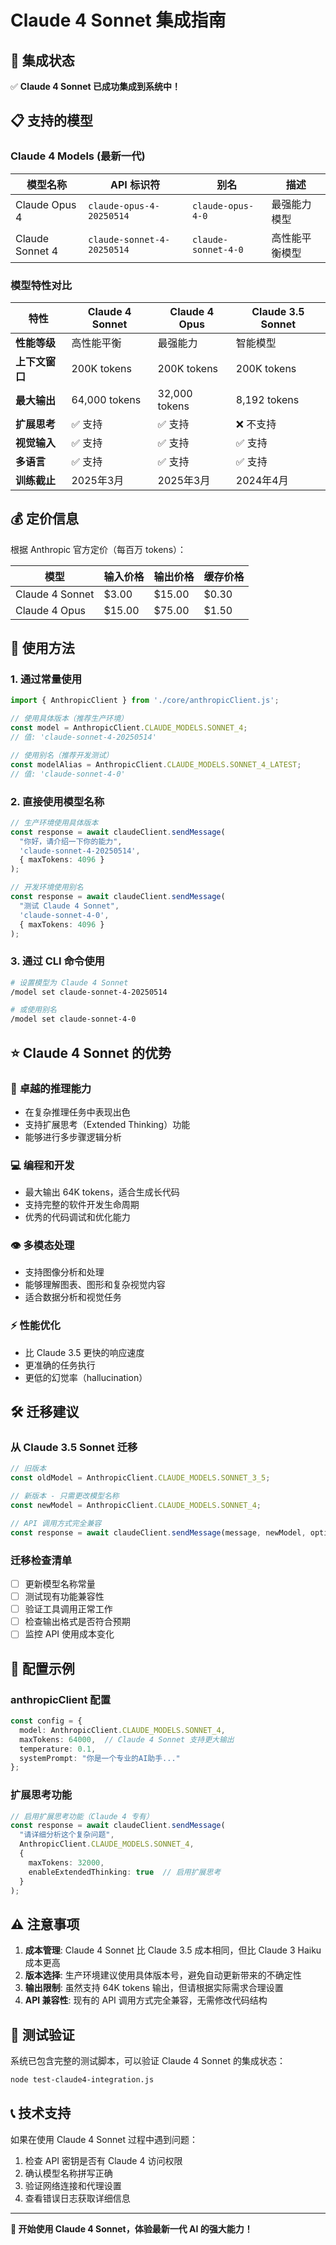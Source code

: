 # Claude 4 Sonnet 集成指南

## 🎉 集成状态

✅ **Claude 4 Sonnet 已成功集成到系统中！**

## 📋 支持的模型

### Claude 4 Models (最新一代)

| 模型名称 | API 标识符 | 别名 | 描述 |
|---------|-----------|------|------|
| Claude Opus 4 | `claude-opus-4-20250514` | `claude-opus-4-0` | 最强能力模型 |
| Claude Sonnet 4 | `claude-sonnet-4-20250514` | `claude-sonnet-4-0` | 高性能平衡模型 |

### 模型特性对比

| 特性 | Claude 4 Sonnet | Claude 4 Opus | Claude 3.5 Sonnet |
|------|----------------|---------------|-------------------|
| **性能等级** | 高性能平衡 | 最强能力 | 智能模型 |
| **上下文窗口** | 200K tokens | 200K tokens | 200K tokens |
| **最大输出** | 64,000 tokens | 32,000 tokens | 8,192 tokens |
| **扩展思考** | ✅ 支持 | ✅ 支持 | ❌ 不支持 |
| **视觉输入** | ✅ 支持 | ✅ 支持 | ✅ 支持 |
| **多语言** | ✅ 支持 | ✅ 支持 | ✅ 支持 |
| **训练截止** | 2025年3月 | 2025年3月 | 2024年4月 |

## 💰 定价信息

根据 Anthropic 官方定价（每百万 tokens）：

| 模型 | 输入价格 | 输出价格 | 缓存价格 |
|------|----------|----------|----------|
| Claude 4 Sonnet | $3.00 | $15.00 | $0.30 |
| Claude 4 Opus | $15.00 | $75.00 | $1.50 |

## 🚀 使用方法

### 1. 通过常量使用

```typescript
import { AnthropicClient } from './core/anthropicClient.js';

// 使用具体版本（推荐生产环境）
const model = AnthropicClient.CLAUDE_MODELS.SONNET_4;
// 值: 'claude-sonnet-4-20250514'

// 使用别名（推荐开发测试）
const modelAlias = AnthropicClient.CLAUDE_MODELS.SONNET_4_LATEST;
// 值: 'claude-sonnet-4-0'
```

### 2. 直接使用模型名称

```typescript
// 生产环境使用具体版本
const response = await claudeClient.sendMessage(
  "你好，请介绍一下你的能力", 
  'claude-sonnet-4-20250514',
  { maxTokens: 4096 }
);

// 开发环境使用别名
const response = await claudeClient.sendMessage(
  "测试 Claude 4 Sonnet", 
  'claude-sonnet-4-0',
  { maxTokens: 4096 }
);
```

### 3. 通过 CLI 命令使用

```bash
# 设置模型为 Claude 4 Sonnet
/model set claude-sonnet-4-20250514

# 或使用别名
/model set claude-sonnet-4-0
```

## ⭐ Claude 4 Sonnet 的优势

### 🧠 **卓越的推理能力**
- 在复杂推理任务中表现出色
- 支持扩展思考（Extended Thinking）功能
- 能够进行多步骤逻辑分析

### 💻 **编程和开发**
- 最大输出 64K tokens，适合生成长代码
- 支持完整的软件开发生命周期
- 优秀的代码调试和优化能力

### 👁️ **多模态处理**
- 支持图像分析和处理
- 能够理解图表、图形和复杂视觉内容
- 适合数据分析和视觉任务

### ⚡ **性能优化**
- 比 Claude 3.5 更快的响应速度
- 更准确的任务执行
- 更低的幻觉率（hallucination）

## 🛠️ 迁移建议

### 从 Claude 3.5 Sonnet 迁移

```typescript
// 旧版本
const oldModel = AnthropicClient.CLAUDE_MODELS.SONNET_3_5;

// 新版本 - 只需更改模型名称
const newModel = AnthropicClient.CLAUDE_MODELS.SONNET_4;

// API 调用方式完全兼容
const response = await claudeClient.sendMessage(message, newModel, options);
```

### 迁移检查清单

- [ ] 更新模型名称常量
- [ ] 测试现有功能兼容性
- [ ] 验证工具调用正常工作
- [ ] 检查输出格式是否符合预期
- [ ] 监控 API 使用成本变化

## 🔧 配置示例

### anthropicClient 配置

```typescript
const config = {
  model: AnthropicClient.CLAUDE_MODELS.SONNET_4,
  maxTokens: 64000,  // Claude 4 Sonnet 支持更大输出
  temperature: 0.1,
  systemPrompt: "你是一个专业的AI助手..."
};
```

### 扩展思考功能

```typescript
// 启用扩展思考功能（Claude 4 专有）
const response = await claudeClient.sendMessage(
  "请详细分析这个复杂问题", 
  AnthropicClient.CLAUDE_MODELS.SONNET_4,
  { 
    maxTokens: 32000,
    enableExtendedThinking: true  // 启用扩展思考
  }
);
```

## ⚠️ 注意事项

1. **成本管理**: Claude 4 Sonnet 比 Claude 3.5 成本相同，但比 Claude 3 Haiku 成本更高
2. **版本选择**: 生产环境建议使用具体版本号，避免自动更新带来的不确定性
3. **输出限制**: 虽然支持 64K tokens 输出，但请根据实际需求合理设置
4. **API 兼容性**: 现有的 API 调用方式完全兼容，无需修改代码结构

## 🧪 测试验证

系统已包含完整的测试脚本，可以验证 Claude 4 Sonnet 的集成状态：

```bash
node test-claude4-integration.js
```

## 📞 技术支持

如果在使用 Claude 4 Sonnet 过程中遇到问题：

1. 检查 API 密钥是否有 Claude 4 访问权限
2. 确认模型名称拼写正确
3. 验证网络连接和代理设置
4. 查看错误日志获取详细信息

---

**🎯 开始使用 Claude 4 Sonnet，体验最新一代 AI 的强大能力！**
